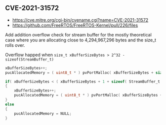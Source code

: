 ## CVE-2021-31572

- https://cve.mitre.org/cgi-bin/cvename.cgi?name=CVE-2021-31572
- https://github.com/FreeRTOS/FreeRTOS-Kernel/pull/226/files

Add addition overflow check for stream buffer for the mostly theoretical case where you are allocating close to 4,294,967,296 bytes and the size_t rolls over.

Overflow happed when `size_t xBufferSizeBytes > 2^32 -  sizeof(StreamBuffer_t)`

```c
xBufferSizeBytes++;
pucAllocatedMemory = ( uint8_t * ) pvPortMalloc( xBufferSizeBytes + sizeof( StreamBuffer_t ) ); /*lint !e9079 malloc() only returns void*. */
```

```c
if( xBufferSizeBytes < ( xBufferSizeBytes + 1 + sizeof( StreamBuffer_t ) ) )
{
    xBufferSizeBytes++;
    pucAllocatedMemory = ( uint8_t * ) pvPortMalloc( xBufferSizeBytes + sizeof( StreamBuffer_t ) ); /*lint !e9079 malloc() only returns void*. */
}
else
{
    pucAllocatedMemory = NULL;
}
```

